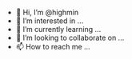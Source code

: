 - 👋 Hi, I’m @highmin
- 👀 I’m interested in ...
- 🌱 I’m currently learning ...
- 💞️ I’m looking to collaborate on ...
- 📫 How to reach me ...

<!---
highmin/highmin is a ✨ special ✨ repository because its `README.md` (this file) appears on your GitHub profile.
You can click the Preview link to take a look at your changes.
--->
